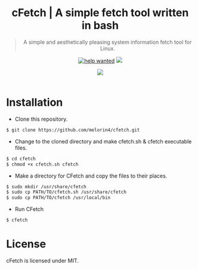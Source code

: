 <div align="center">
	<h1> cFetch | A simple fetch tool written in bash</h1>
	<blockquote>
	A simple and aesthetically pleasing system information fetch tool for Linux. 
	</blockquote><p align="center">
		<a href="https://github.com/melorin4/cfetch/issues?q=is%3Aissue+is%3Aopen"><img src="https://img.shields.io/github/issues/melorin4/cfetch?color=pink" alt="help wanted"></a>
		<a href="LICENSE"><img src="https://img.shields.io/badge/license-MIT-blue.svg"></a>
	</p>
</div>


<div align="center">
<img src="https://cdn.discordapp.com/attachments/831117302678159360/831124169604464650/Webp.net-gifmaker.gif"><br><br>
</div>

# Installation
- Clone this repository.
```sh
$ git clone https://github.com/melorin4/cfetch.git
```
- Change to the cloned directory and make cfetch.sh & cfetch executable files.
```sh
$ cd cfetch
$ chmod +x cfetch.sh cfetch
```
- Make a directory for CFetch and copy the files to their places.
```sh
$ sudo mkdir /usr/share/cfetch
$ sudo cp PATH/TO/cfetch.sh /usr/share/cfetch
$ sudo cp PATH/TO/cfetch /usr/local/bin
```
- Run CFetch
```sh
$ cfetch
```
# License
cFetch is licensed under MIT. 
